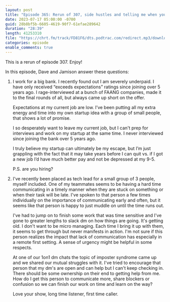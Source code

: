 ```yaml
---
layout: post
title: "Episode 365: Rerun of 307, side hustles and telling me when you are stuck"
date: 2023-07-17 05:00:00 -0700
guid: 28b8bf5b-6605-4619-90f7-61efae289642
duration: "28:39"
length: 41253310
file: "https://chrt.fm/track/FD81F6/dts.podtrac.com/redirect.mp3/download.softskills.audio/sse-365.mp3"
categories: episode
enable_comments: true
---
```


This is a rerun of episode 307. Enjoy!

In this episode, Dave and Jamison answer these questions:

1. I work for a big bank. I recently found out I am severely underpaid. I have only received “exceeds expectations” ratings since joining over 5 years ago. I rage-interviewed at a bunch of FAANG companies, made it to the final rounds of all, but always came up short on the offer.
   
   Expectations at my current job are low. I’ve been putting all my extra energy and time into my own startup idea with a group of small people, that shows a lot of promise.
   
   I so desperately want to leave my current job, but I can't prep for interviews and work on my startup at the same time. I never interviewed since joining the bank over 5 years ago.
   
   I truly believe my startup can ultimately be my escape, but I’m just grappling with the fact that it may take years before I can quit vs. if I got a new job I’d have much better pay and not be depressed at my 9-5.
   
   P.S. are you hiring?

2. I've recently been placed as tech lead for a small group of 3 people, myself included. One of my teammates seems to be having a hard time communicating in a timely manner when they are stuck on something or when their task will be late.  I've spoken to that person a few times individually on the importance of communicating early and often, but it seems like that person is happy to just muddle on until the time runs out.
   
   I've had to jump on to finish some work that was time sensitive and I've gone to greater lengths to slack dm on how things are going. It's getting old. I don't want to be micro managing.  Each time I bring it up with them, it seems to get through but never manifests in action. I'm not sure if this person realizes the impact that lack of communication has especially in a remote first setting.  A sense of urgency might be helpful in some respects.
   
   At one of our 1on1 dm chats the topic of imposter syndrome came up and we shared our mutual struggles with it.  I've tried to encourage that person that my dm's are open and can help but I can't keep checking in.  There should be some ownership on their end to getting help from me.  How do I get this person to communicate more, share blockers or confusion so we can finish our work on time and learn on the way?
   
   Love your show, long time listener, first time caller. 
